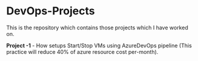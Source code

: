 # DevOps-Projects
This is the repository which contains those projects which I have worked on.

**Project -1** - How setups Start/Stop VMs using AzureDevOps pipeline (This practice will reduce 40% of azure resource cost per-month).
